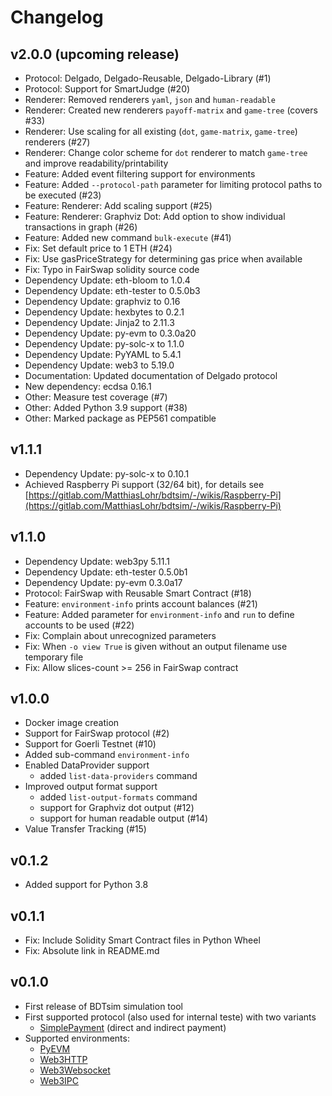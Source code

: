 # Changelog

## v2.0.0 (upcoming release)

  * Protocol: Delgado, Delgado-Reusable, Delgado-Library (#1)
  * Protocol: Support for SmartJudge (#20)
  * Renderer: Removed renderers `yaml`, `json` and `human-readable`
  * Renderer: Created new renderers `payoff-matrix` and `game-tree` (covers #33)
  * Renderer: Use scaling for all existing (`dot`, `game-matrix`, `game-tree`) renderers (#27)
  * Renderer: Change color scheme for `dot` renderer to match `game-tree` and improve readability/printability
  * Feature: Added event filtering support for environments
  * Feature: Added `--protocol-path` parameter for limiting protocol paths to be executed (#23)
  * Feature: Renderer: Add scaling support (#25)
  * Feature: Renderer: Graphviz Dot: Add option to show individual transactions in graph (#26)
  * Feature: Added new command `bulk-execute` (#41)
  * Fix: Set default price to 1 ETH (#24)
  * Fix: Use gasPriceStrategy for determining gas price when available
  * Fix: Typo in FairSwap solidity source code
  * Dependency Update: eth-bloom to 1.0.4
  * Dependency Update: eth-tester to 0.5.0b3
  * Dependency Update: graphviz to 0.16
  * Dependency Update: hexbytes to 0.2.1
  * Dependency Update: Jinja2 to 2.11.3
  * Dependency Update: py-evm to 0.3.0a20
  * Dependency Update: py-solc-x to 1.1.0
  * Dependency Update: PyYAML to 5.4.1
  * Dependency Update: web3 to 5.19.0
  * Documentation: Updated documentation of Delgado protocol
  * New dependency: ecdsa 0.16.1
  * Other: Measure test coverage (#7)
  * Other: Added Python 3.9 support (#38)
  * Other: Marked package as PEP561 compatible

## v1.1.1

  * Dependency Update: py-solc-x to 0.10.1
  * Achieved Raspberry Pi support (32/64 bit),
    for details see [https://gitlab.com/MatthiasLohr/bdtsim/-/wikis/Raspberry-Pi](https://gitlab.com/MatthiasLohr/bdtsim/-/wikis/Raspberry-Pi)

## v1.1.0

  * Dependency Update: web3py 5.11.1
  * Dependency Update: eth-tester 0.5.0b1
  * Dependency Update: py-evm 0.3.0a17
  * Protocol: FairSwap with Reusable Smart Contract (#18)
  * Feature: `environment-info` prints account balances (#21)
  * Feature: Added parameter for `environment-info` and `run` to define accounts to be used (#22)
  * Fix: Complain about unrecognized parameters
  * Fix: When `-o view True` is given without an output filename use temporary file
  * Fix: Allow slices-count >= 256 in FairSwap contract


## v1.0.0

  * Docker image creation
  * Support for FairSwap protocol (#2)
  * Support for Goerli Testnet (#10)
  * Added sub-command `environment-info`
  * Enabled DataProvider support
    * added `list-data-providers` command
  * Improved output format support
    * added `list-output-formats` command
    * support for Graphviz dot output (#12)
    * support for human readable output (#14)
  * Value Transfer Tracking (#15)


## v0.1.2

  * Added support for Python 3.8


## v0.1.1

  * Fix: Include Solidity Smart Contract files in Python Wheel
  * Fix: Absolute link in README.md


## v0.1.0

  * First release of BDTsim simulation tool
  * First supported protocol (also used for internal teste) with two variants
    * [SimplePayment](https://gitlab.mlohr.com/bdtsim/protocols/#simplepayment) (direct and indirect payment)
  * Supported environments:
    * [PyEVM](https://gitlab.mlohr.com/bdtsim/environments/#pyevm)
    * [Web3HTTP](https://gitlab.mlohr.com/bdtsim/environments/#web3http)
    * [Web3Websocket](https://gitlab.mlohr.com/bdtsim/environments/#web3socket)
    * [Web3IPC](https://gitlab.mlohr.com/bdtsim/environments/#web3ipc)
